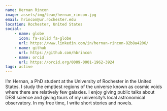 ```yaml
---
name: Hernan Rincon
image: assets/img/team/hernan_rincon.jpg
email: hrincon@ur.rochester.edu
location: Rochester, United States
social:
    - name: globe
      icon: fa-solid fa-globe
      url: https://www.linkedin.com/in/hernan-rincon-82b8a4206/
    - name: github
      url: https://github.com/hbrincon
    - name: orcid
      url: https://orcid.org/0009-0001-1962-3924
tags: active
---
```

I’m Hernan, a PhD student at the University of Rochester in the United States. I study the emptiest regions of the universe known as cosmic voids where there are relatively few galaxies. I enjoy giving public talks about DESI science and giving tours of my university’s local astronomical observatory. In my free time, I write short stories and novels.